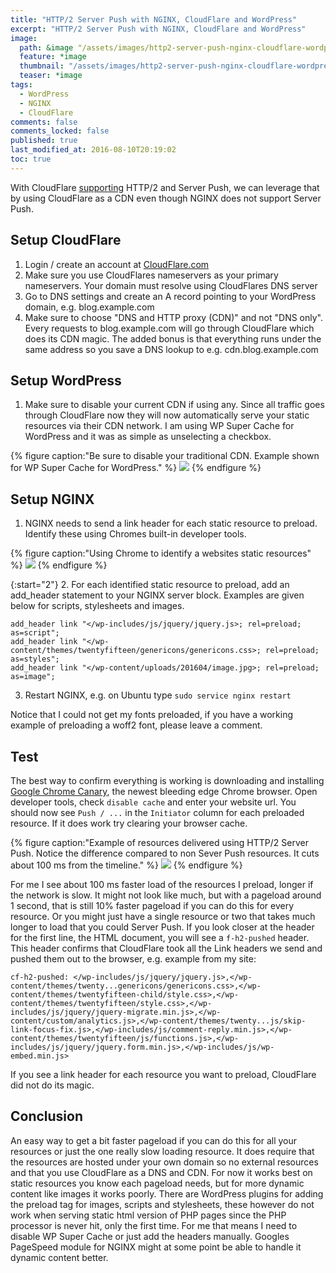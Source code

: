 ```yaml
---
title: "HTTP/2 Server Push with NGINX, CloudFlare and WordPress"
excerpt: "HTTP/2 Server Push with NGINX, CloudFlare and WordPress"
image:
  path: &image "/assets/images/http2-server-push-nginx-cloudflare-wordpress-http2-server-feature.png"
  feature: *image
  thumbnail: "/assets/images/http2-server-push-nginx-cloudflare-wordpress-http2-server-feature-th.png"
  teaser: *image
tags:
  - WordPress
  - NGINX
  - CloudFlare
comments: false
comments_locked: false
published: true
last_modified_at: 2016-08-10T20:19:02
toc: true
---
```

With CloudFlare [supporting](https://blog.cloudflare.com/announcing-support-for-http-2-server-push-2/) HTTP/2 and Server Push, we can leverage that by using CloudFlare as a CDN even though NGINX does not support Server Push.

## Setup CloudFlare

1. Login / create an account at [CloudFlare.com](https://www.cloudflare.com)
2. Make sure you use CloudFlares nameservers as your primary nameservers. Your domain must resolve using CloudFlares DNS server
3. Go to DNS settings and create an A record pointing to your WordPress domain, e.g. blog.example.com
4. Make sure to choose "DNS and HTTP proxy (CDN)" and not "DNS only". Every requests to blog.example.com will go through CloudFlare which does its CDN magic. The added bonus is that everything runs under the same address so you save a DNS lookup to e.g. cdn.blog.example.com

## Setup WordPress

1. Make sure to disable your current CDN if using any. Since all traffic goes through CloudFlare now they will now automatically serve your static resources via their CDN network. I am using WP Super Cache for WordPress and it was as simple as unselecting a checkbox.

{% figure caption:"Be sure to disable your traditional CDN. Example shown for WP Super Cache for WordPress." %}
![](/assets/images/http2-server-push-nginx-cloudflare-wordpress-wp-super-cache-cdn.png)
{% endfigure %}

## Setup NGINX

1. NGINX needs to send a link header for each static resource to preload. Identify these using Chromes built-in developer tools.

{% figure caption:"Using Chrome to identify a websites static resources" %}
![](/assets/images/http2-server-push-nginx-cloudflare-wordpress-http2-server-push-none.png)
{% endfigure %}

{:start="2"}
2. For each identified static resource to preload, add an add_header statement to your NGINX server block. Examples are given below for scripts, stylesheets and images.
```terminal
add_header link "</wp-includes/js/jquery/jquery.js>; rel=preload; as=script";
add_header link "</wp-content/themes/twentyfifteen/genericons/genericons.css>; rel=preload; as=styles";
add_header link "</wp-content/uploads/201604/image.jpg>; rel=preload; as=image";
```
3. Restart NGINX, e.g. on Ubuntu type `sudo service nginx restart`

Notice that I could not get my fonts preloaded, if you have a working example of preloading a woff2 font, please leave a comment.

## Test
The best way to confirm everything is working is downloading and installing [Google Chrome Canary](https://www.google.com/chrome/browser/canary.html), the newest bleeding edge Chrome browser. Open developer tools, check `disable cache` and enter your website url. You should now see `Push / ...` in the `Initiator` column for each preloaded resource. If it does work try clearing your browser cache.

{% figure caption:"Example of resources delivered using HTTP/2 Server Push. Notice the difference compared to non Sever Push resources. It cuts about 100 ms from the timeline." %}
![](/assets/images/http2-server-push-nginx-cloudflare-wordpress-http2-server-push.png)
{% endfigure %}

For me I see about 100 ms faster load of the resources I preload, longer if the network is slow. It might not look like much, but with a pageload around 1 second, that is still 10% faster pageload if you can do this for every resource. Or you might just have a single resource or two that takes much longer to load that you could Server Push. If you look closer at the header for the first line, the HTML document, you will see a `f-h2-pushed` header. This header confirms that CloudFlare took all the Link headers we send and pushed them out to the browser, e.g. example from my site:
```terminal
cf-h2-pushed: </wp-includes/js/jquery/jquery.js>,</wp-content/themes/twenty...genericons/genericons.css>,</wp-content/themes/twentyfifteen-child/style.css>,</wp-content/themes/twentyfifteen/style.css>,</wp-includes/js/jquery/jquery-migrate.min.js>,</wp-content/custom/analytics.js>,</wp-content/themes/twenty...js/skip-link-focus-fix.js>,</wp-includes/js/comment-reply.min.js>,</wp-content/themes/twentyfifteen/js/functions.js>,</wp-includes/js/jquery/jquery.form.min.js>,</wp-includes/js/wp-embed.min.js>
```
If you see a link header for each resource you want to preload, CloudFlare did not do its magic.

## Conclusion
An easy way to get a bit faster pageload if you can do this for all your resources or just the one really slow loading resource. It does require that the resources are hosted under your own domain so no external resources and that you use CloudFlare as a DNS and CDN. For now it works best on static resources you know each pageload needs, but for more dynamic content like images it works poorly. There are WordPress plugins for adding the preload tag for images, scripts and stylesheets, these however do not work when serving static html version of PHP pages since the PHP processor is never hit, only the first time. For me that means I need to disable WP Super Cache or just add the headers manually. Googles PageSpeed module for NGINX might at some point be able to handle it dynamic content better.
